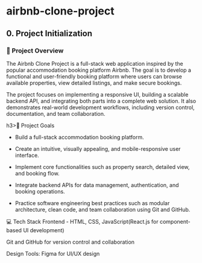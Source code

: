 # airbnb-clone-project
<h2>0. Project Initialization</h2>
<h3>🏡 Project Overview</h3>

The Airbnb Clone Project is a full-stack web application inspired by the popular accommodation booking platform Airbnb. The goal is to develop a functional and user-friendly booking platform where users can browse available properties, view detailed listings, and make secure bookings.

The project focuses on implementing a responsive UI, building a scalable backend API, and integrating both parts into a complete web solution. It also demonstrates real-world development workflows, including version control, documentation, and team collaboration.

h3>🎯 Project Goals</h3>

- Build a full-stack accommodation booking platform.

- Create an intuitive, visually appealing, and mobile-responsive user interface.

- Implement core functionalities such as property search, detailed view, and booking flow.

- Integrate backend APIs for data management, authentication, and booking operations.

- Practice software engineering best practices such as modular architecture, clean code, and team collaboration using Git and GitHub.

💻 Tech Stack
Frontend - HTML, CSS, JavaScript(React.js for component-based UI development)

Git and GitHub for version control and collaboration

Design Tools: Figma for UI/UX design


